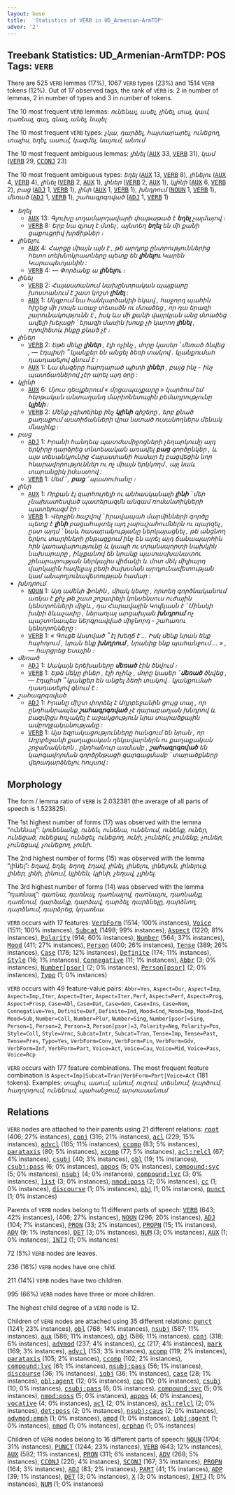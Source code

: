 ```yaml
---
layout: base
title:  'Statistics of VERB in UD_Armenian-ArmTDP'
udver: '2'
---
```


## Treebank Statistics: UD_Armenian-ArmTDP: POS Tags: `VERB`

There are 525 `VERB` lemmas (17%), 1067 `VERB` types (23%) and 1514 `VERB` tokens (12%).
Out of 17 observed tags, the rank of `VERB` is: 2 in number of lemmas, 2 in number of types and 3 in number of tokens.

The 10 most frequent `VERB` lemmas: <em>ունենալ, ասել, լինել, տալ, կամ, դառնալ, գալ, գնալ, անել, նայել</em>

The 10 most frequent `VERB` types:  <em>չկա, դարձել, հայտարարել, ունեցող, տալիս, եղել, ասում, կազմել, նայում, անում</em>

The 10 most frequent ambiguous lemmas: <em>լինել</em> (<tt><a href="hy_armtdp-pos-AUX.html">AUX</a></tt> 33, <tt><a href="hy_armtdp-pos-VERB.html">VERB</a></tt> 31), <em>կամ</em> (<tt><a href="hy_armtdp-pos-VERB.html">VERB</a></tt> 29, <tt><a href="hy_armtdp-pos-CCONJ.html">CCONJ</a></tt> 23)

The 10 most frequent ambiguous types:  <em>եղել</em> (<tt><a href="hy_armtdp-pos-AUX.html">AUX</a></tt> 13, <tt><a href="hy_armtdp-pos-VERB.html">VERB</a></tt> 8), <em>լինելու</em> (<tt><a href="hy_armtdp-pos-AUX.html">AUX</a></tt> 4, <tt><a href="hy_armtdp-pos-VERB.html">VERB</a></tt> 4), <em>լինել</em> (<tt><a href="hy_armtdp-pos-VERB.html">VERB</a></tt> 2, <tt><a href="hy_armtdp-pos-AUX.html">AUX</a></tt> 1), <em>լիներ</em> (<tt><a href="hy_armtdp-pos-VERB.html">VERB</a></tt> 2, <tt><a href="hy_armtdp-pos-AUX.html">AUX</a></tt> 1), <em>կլինի</em> (<tt><a href="hy_armtdp-pos-AUX.html">AUX</a></tt> 6, <tt><a href="hy_armtdp-pos-VERB.html">VERB</a></tt> 2), <em>բաց</em> (<tt><a href="hy_armtdp-pos-ADJ.html">ADJ</a></tt> 1, <tt><a href="hy_armtdp-pos-VERB.html">VERB</a></tt> 1), <em>լինի</em> (<tt><a href="hy_armtdp-pos-AUX.html">AUX</a></tt> 1, <tt><a href="hy_armtdp-pos-VERB.html">VERB</a></tt> 1), <em>խնդրում</em> (<tt><a href="hy_armtdp-pos-NOUN.html">NOUN</a></tt> 1, <tt><a href="hy_armtdp-pos-VERB.html">VERB</a></tt> 1), <em>մեռած</em> (<tt><a href="hy_armtdp-pos-ADJ.html">ADJ</a></tt> 1, <tt><a href="hy_armtdp-pos-VERB.html">VERB</a></tt> 1), <em>շահագրգռված</em> (<tt><a href="hy_armtdp-pos-ADJ.html">ADJ</a></tt> 1, <tt><a href="hy_armtdp-pos-VERB.html">VERB</a></tt> 1)


* <em>եղել</em>
  * <tt><a href="hy_armtdp-pos-AUX.html">AUX</a></tt> 13: <em>Գլուխը տղամարդավարի փաթաթած է <b>եղել</b> չալմայով ։</em>
  * <tt><a href="hy_armtdp-pos-VERB.html">VERB</a></tt> 8: <em>Երբ նա գյուղ է մտել , այնտեղ <b>եղել</b> են մի քանի ցաքուցրիվ խրճիթներ ։</em>
* <em>լինելու</em>
  * <tt><a href="hy_armtdp-pos-AUX.html">AUX</a></tt> 4: <em>Հարցը միայն այն է , թե արդյոք ընտրություններից հետո տեխնոկրատները պետք են <b>լինելու</b> Կարեն Կարապետյանին :</em>
  * <tt><a href="hy_armtdp-pos-VERB.html">VERB</a></tt> 4: <em>— Փորձանք ա <b>լինելու</b> ։</em>
* <em>լինել</em>
  * <tt><a href="hy_armtdp-pos-VERB.html">VERB</a></tt> 2: <em>Հայաստանում նախընտրական պայքարը խոստանում է շատ կոշտ <b>լինել</b> :</em>
  * <tt><a href="hy_armtdp-pos-AUX.html">AUX</a></tt> 1: <em>Սկզբում նա հանկարծակիի եկավ , հաջորդ պահին հիշեց մի րոպե առաջ տեսածն ու մտածեց , որ դա երազի շարունակությունն է , իսկ ևս մի քանի վայրկյան անց մտածեց ավելի խելացի ՝ երազի մասին խոսք չի կարող <b>լինել</b> , որովհետև ինքը քնած չէ ։</em>
* <em>լիներ</em>
  * <tt><a href="hy_armtdp-pos-VERB.html">VERB</a></tt> 2: <em>Եթե մեկը <b>լիներ</b> , էլի ոչինչ , մորը կասեր ՝ մեռած ծնվեց , — էդպիսի ՞ կյանքեր են անցել ձեռի տակով . կյանքումահ դասդասելով գնում է ։</em>
  * <tt><a href="hy_armtdp-pos-AUX.html">AUX</a></tt> 1: <em>Նա մազերը հարդարած պիտի <b>լիներ</b> , բայց ինչ - ինչ պատճառներով չէր արել այդ օրը :</em>
* <em>կլինի</em>
  * <tt><a href="hy_armtdp-pos-AUX.html">AUX</a></tt> 6: <em>Մյուս դեպքերում « մրցապայքարը » կարծում եմ հերթական անտաղանդ մարիոնետային բեմադրությունը <b>կլինի</b> :</em>
  * <tt><a href="hy_armtdp-pos-VERB.html">VERB</a></tt> 2: <em>Մենք չգիտեինք ինչ <b>կլինի</b> գիշերը , երբ քնած քաղաքում աստիճանների վրա նստած ուսանողներս մենակ մնայինք :</em>
* <em>բաց</em>
  * <tt><a href="hy_armtdp-pos-ADJ.html">ADJ</a></tt> 1: <em>Իրանի հանդեպ պատժամիջոցների չեղարկումը այդ երկիրը դարձրեց տնտեսական առավել <b>բաց</b> գործընկեր , և այս տեսանկյունից Հայաստանի համար էլ բացվեցին նոր հնարավորություններ ու ոչ միայն երկկողմ , այլ նաև տարանցիկ իմաստով :</em>
  * <tt><a href="hy_armtdp-pos-VERB.html">VERB</a></tt> 1: <em>Սեմ ՛ , <b>բաց</b> ՛ պատուհանը ։</em>
* <em>լինի</em>
  * <tt><a href="hy_armtdp-pos-AUX.html">AUX</a></tt> 1: <em>Որքան էլ զարհուրելի ու անհասկանալի <b>լինի</b> ՝ մեր չնախատեսված պատերազմն անգամ ռոմանտիկների պատերազմ էր :</em>
  * <tt><a href="hy_armtdp-pos-VERB.html">VERB</a></tt> 1: <em>Վերջին հաշվով ՝ իրավապահ մարմինների գործը պետք է <b>լինի</b> բացահայտել այդ չարաշահումներն ու պարզել , ըստ այդմ ՝ նաև հասարակությանը ներկայացնել , թե անցնող երկու տարիների ընթացքում ինչ են արել այդ ճանապարհին հին կառավարությունը և կապի ու տրանսպորտի նախկին նախարարը , ինչքանով են նրանք պատասխանատու շինարարության ներկայիս վիճակի և մոտ մեկ միլիարդ վարկային հավելյալ բեռի ծախսման արդյունավետության կամ անարդյունավետության համար :</em>
* <em>խնդրում</em>
  * <tt><a href="hy_armtdp-pos-NOUN.html">NOUN</a></tt> 1: <em>Այդ ամենի ֆոնին , միակ կետը , որտեղ գործնականում առկա է քիչ թե շատ շոշափելի կոնսենսուս ուժային կենտրոնների միջև , դա Հարավային Կովկասն է ՝ Մինսկի խմբի ձևաչափը , ներառյալ արցախյան <b>խնդրում</b> ոչ պաշտոնապես ներգրավված միջնորդ - շահառու կենտրոնները :</em>
  * <tt><a href="hy_armtdp-pos-VERB.html">VERB</a></tt> 1: <em>« Գուցե Աստված ՞ էլ խեղճ է ... Իսկ մենք նրան ենք հայհոյում , նրան ենք <b>խնդրում</b> , նրանից ենք պահանջում ... » , — հարցրեց Եսային ։</em>
* <em>մեռած</em>
  * <tt><a href="hy_armtdp-pos-ADJ.html">ADJ</a></tt> 1: <em>Սակայն երեխաները <b>մեռած</b> էին ծնվում ։</em>
  * <tt><a href="hy_armtdp-pos-VERB.html">VERB</a></tt> 1: <em>Եթե մեկը լիներ , էլի ոչինչ , մորը կասեր ՝ <b>մեռած</b> ծնվեց , — էդպիսի ՞ կյանքեր են անցել ձեռի տակով . կյանքումահ դասդասելով գնում է ։</em>
* <em>շահագրգռված</em>
  * <tt><a href="hy_armtdp-pos-ADJ.html">ADJ</a></tt> 1: <em>Իրանը միշտ փորձել է Ադրբեջանին ցույց տալ , որ ընդհանրապես <b>շահագրգռված</b> չէ ղարաբաղյան խնդրով և բազմիցս հռչակել է աջակցություն նրա տարածքային ամբողջականությանը :</em>
  * <tt><a href="hy_armtdp-pos-VERB.html">VERB</a></tt> 1: <em>Այս եզրակացությունները հանգում են նրան , որ Ադրբեջանի քաղաքական ղեկավարներն ու քաղաքական շրջանակներն , ընդհանուր առմամբ , <b>շահագրգռված</b> են կարգավորման գործընթացի զարգացմամբ ՝ տարածքները վերադարձնելու հույսով :</em>

## Morphology

The form / lemma ratio of `VERB` is 2.032381 (the average of all parts of speech is 1.523825).

The 1st highest number of forms (17) was observed with the lemma “ունենալ”: <em>կունենանք, ունեն, ունենա, ունենում, ունենք, ուներ, ունեցած, ունեցավ, ունեցել, ունեցող, ունի, չունեին, չունենք, չուներ, չունեցավ, չունեցող, չունի</em>.

The 2nd highest number of forms (15) was observed with the lemma “լինել”: <em>եղավ, եղել, եղող, էղավ, լինել, լինելու, լինելուն, լինելուց, լիներ, լինի, լինում, կլինեն, կլինի, չեղավ, չլինել</em>.

The 3rd highest number of forms (14) was observed with the lemma “դառնալ”: <em>դառնա, դառնալ, դառնալով, դառնալու, դառնանք, դառնում, դարձանք, դարձավ, դարձել, դարձնելը, դարձնող, դարձնում, դարձրեց, կդառնա</em>.

`VERB` occurs with 17 features: <tt><a href="hy_armtdp-feat-VerbForm.html">VerbForm</a></tt> (1514; 100% instances), <tt><a href="hy_armtdp-feat-Voice.html">Voice</a></tt> (1511; 100% instances), <tt><a href="hy_armtdp-feat-Subcat.html">Subcat</a></tt> (1498; 99% instances), <tt><a href="hy_armtdp-feat-Aspect.html">Aspect</a></tt> (1220; 81% instances), <tt><a href="hy_armtdp-feat-Polarity.html">Polarity</a></tt> (914; 60% instances), <tt><a href="hy_armtdp-feat-Number.html">Number</a></tt> (564; 37% instances), <tt><a href="hy_armtdp-feat-Mood.html">Mood</a></tt> (411; 27% instances), <tt><a href="hy_armtdp-feat-Person.html">Person</a></tt> (400; 26% instances), <tt><a href="hy_armtdp-feat-Tense.html">Tense</a></tt> (389; 26% instances), <tt><a href="hy_armtdp-feat-Case.html">Case</a></tt> (176; 12% instances), <tt><a href="hy_armtdp-feat-Definite.html">Definite</a></tt> (174; 11% instances), <tt><a href="hy_armtdp-feat-Style.html">Style</a></tt> (16; 1% instances), <tt><a href="hy_armtdp-feat-Connegative.html">Connegative</a></tt> (11; 1% instances), <tt><a href="hy_armtdp-feat-Abbr.html">Abbr</a></tt> (3; 0% instances), <tt><a href="hy_armtdp-feat-Number-psor.html">Number[psor]</a></tt> (2; 0% instances), <tt><a href="hy_armtdp-feat-Person-psor.html">Person[psor]</a></tt> (2; 0% instances), <tt><a href="hy_armtdp-feat-Typo.html">Typo</a></tt> (1; 0% instances)

`VERB` occurs with 49 feature-value pairs: `Abbr=Yes`, `Aspect=Dur`, `Aspect=Imp`, `Aspect=Imp,Iter`, `Aspect=Iter`, `Aspect=Iter,Perf`, `Aspect=Perf`, `Aspect=Prog`, `Aspect=Prosp`, `Case=Abl`, `Case=Dat`, `Case=Gen`, `Case=Ins`, `Case=Nom`, `Connegative=Yes`, `Definite=Def`, `Definite=Ind`, `Mood=Cnd`, `Mood=Imp`, `Mood=Ind`, `Mood=Sub`, `Number=Coll`, `Number=Plur`, `Number=Sing`, `Number[psor]=Sing`, `Person=1`, `Person=2`, `Person=3`, `Person[psor]=3`, `Polarity=Neg`, `Polarity=Pos`, `Style=Coll`, `Style=Vrnc`, `Subcat=Intr`, `Subcat=Tran`, `Tense=Imp`, `Tense=Past`, `Tense=Pres`, `Typo=Yes`, `VerbForm=Conv`, `VerbForm=Fin`, `VerbForm=Gdv`, `VerbForm=Inf`, `VerbForm=Part`, `Voice=Act`, `Voice=Cau`, `Voice=Mid`, `Voice=Pass`, `Voice=Rcp`

`VERB` occurs with 177 feature combinations.
The most frequent feature combination is `Aspect=Imp|Subcat=Tran|VerbForm=Part|Voice=Act` (181 tokens).
Examples: <em>տալիս, ասում, անում, ուզում, տեսնում, կարծում, հաղորդում, ունենում, պահանջում, արտասանում</em>


## Relations

`VERB` nodes are attached to their parents using 21 different relations: <tt><a href="hy_armtdp-dep-root.html">root</a></tt> (406; 27% instances), <tt><a href="hy_armtdp-dep-conj.html">conj</a></tt> (316; 21% instances), <tt><a href="hy_armtdp-dep-acl.html">acl</a></tt> (229; 15% instances), <tt><a href="hy_armtdp-dep-advcl.html">advcl</a></tt> (165; 11% instances), <tt><a href="hy_armtdp-dep-ccomp.html">ccomp</a></tt> (83; 5% instances), <tt><a href="hy_armtdp-dep-parataxis.html">parataxis</a></tt> (80; 5% instances), <tt><a href="hy_armtdp-dep-xcomp.html">xcomp</a></tt> (77; 5% instances), <tt><a href="hy_armtdp-dep-acl-relcl.html">acl:relcl</a></tt> (67; 4% instances), <tt><a href="hy_armtdp-dep-csubj.html">csubj</a></tt> (40; 3% instances), <tt><a href="hy_armtdp-dep-obl.html">obl</a></tt> (19; 1% instances), <tt><a href="hy_armtdp-dep-csubj-pass.html">csubj:pass</a></tt> (6; 0% instances), <tt><a href="hy_armtdp-dep-appos.html">appos</a></tt> (5; 0% instances), <tt><a href="hy_armtdp-dep-compound-svc.html">compound:svc</a></tt> (5; 0% instances), <tt><a href="hy_armtdp-dep-nsubj.html">nsubj</a></tt> (4; 0% instances), <tt><a href="hy_armtdp-dep-compound-lvc.html">compound:lvc</a></tt> (3; 0% instances), <tt><a href="hy_armtdp-dep-list.html">list</a></tt> (3; 0% instances), <tt><a href="hy_armtdp-dep-nmod-poss.html">nmod:poss</a></tt> (2; 0% instances), <tt><a href="hy_armtdp-dep-cc.html">cc</a></tt> (1; 0% instances), <tt><a href="hy_armtdp-dep-discourse.html">discourse</a></tt> (1; 0% instances), <tt><a href="hy_armtdp-dep-obj.html">obj</a></tt> (1; 0% instances), <tt><a href="hy_armtdp-dep-punct.html">punct</a></tt> (1; 0% instances)

Parents of `VERB` nodes belong to 11 different parts of speech: <tt><a href="hy_armtdp-pos-VERB.html">VERB</a></tt> (643; 42% instances),  (406; 27% instances), <tt><a href="hy_armtdp-pos-NOUN.html">NOUN</a></tt> (296; 20% instances), <tt><a href="hy_armtdp-pos-ADJ.html">ADJ</a></tt> (104; 7% instances), <tt><a href="hy_armtdp-pos-PRON.html">PRON</a></tt> (33; 2% instances), <tt><a href="hy_armtdp-pos-PROPN.html">PROPN</a></tt> (15; 1% instances), <tt><a href="hy_armtdp-pos-ADV.html">ADV</a></tt> (9; 1% instances), <tt><a href="hy_armtdp-pos-DET.html">DET</a></tt> (3; 0% instances), <tt><a href="hy_armtdp-pos-NUM.html">NUM</a></tt> (3; 0% instances), <tt><a href="hy_armtdp-pos-AUX.html">AUX</a></tt> (1; 0% instances), <tt><a href="hy_armtdp-pos-INTJ.html">INTJ</a></tt> (1; 0% instances)

72 (5%) `VERB` nodes are leaves.

236 (16%) `VERB` nodes have one child.

211 (14%) `VERB` nodes have two children.

995 (66%) `VERB` nodes have three or more children.

The highest child degree of a `VERB` node is 12.

Children of `VERB` nodes are attached using 35 different relations: <tt><a href="hy_armtdp-dep-punct.html">punct</a></tt> (1241; 23% instances), <tt><a href="hy_armtdp-dep-obl.html">obl</a></tt> (768; 14% instances), <tt><a href="hy_armtdp-dep-nsubj.html">nsubj</a></tt> (587; 11% instances), <tt><a href="hy_armtdp-dep-aux.html">aux</a></tt> (586; 11% instances), <tt><a href="hy_armtdp-dep-obj.html">obj</a></tt> (586; 11% instances), <tt><a href="hy_armtdp-dep-conj.html">conj</a></tt> (318; 6% instances), <tt><a href="hy_armtdp-dep-advmod.html">advmod</a></tt> (237; 4% instances), <tt><a href="hy_armtdp-dep-cc.html">cc</a></tt> (217; 4% instances), <tt><a href="hy_armtdp-dep-mark.html">mark</a></tt> (169; 3% instances), <tt><a href="hy_armtdp-dep-advcl.html">advcl</a></tt> (153; 3% instances), <tt><a href="hy_armtdp-dep-xcomp.html">xcomp</a></tt> (119; 2% instances), <tt><a href="hy_armtdp-dep-parataxis.html">parataxis</a></tt> (105; 2% instances), <tt><a href="hy_armtdp-dep-ccomp.html">ccomp</a></tt> (102; 2% instances), <tt><a href="hy_armtdp-dep-compound-lvc.html">compound:lvc</a></tt> (61; 1% instances), <tt><a href="hy_armtdp-dep-nsubj-pass.html">nsubj:pass</a></tt> (56; 1% instances), <tt><a href="hy_armtdp-dep-discourse.html">discourse</a></tt> (36; 1% instances), <tt><a href="hy_armtdp-dep-iobj.html">iobj</a></tt> (36; 1% instances), <tt><a href="hy_armtdp-dep-case.html">case</a></tt> (28; 1% instances), <tt><a href="hy_armtdp-dep-obl-agent.html">obl:agent</a></tt> (12; 0% instances), <tt><a href="hy_armtdp-dep-cop.html">cop</a></tt> (10; 0% instances), <tt><a href="hy_armtdp-dep-csubj.html">csubj</a></tt> (10; 0% instances), <tt><a href="hy_armtdp-dep-csubj-pass.html">csubj:pass</a></tt> (6; 0% instances), <tt><a href="hy_armtdp-dep-compound-svc.html">compound:svc</a></tt> (5; 0% instances), <tt><a href="hy_armtdp-dep-nmod-poss.html">nmod:poss</a></tt> (5; 0% instances), <tt><a href="hy_armtdp-dep-appos.html">appos</a></tt> (4; 0% instances), <tt><a href="hy_armtdp-dep-vocative.html">vocative</a></tt> (4; 0% instances), <tt><a href="hy_armtdp-dep-acl.html">acl</a></tt> (2; 0% instances), <tt><a href="hy_armtdp-dep-acl-relcl.html">acl:relcl</a></tt> (2; 0% instances), <tt><a href="hy_armtdp-dep-det-poss.html">det:poss</a></tt> (2; 0% instances), <tt><a href="hy_armtdp-dep-nsubj-caus.html">nsubj:caus</a></tt> (2; 0% instances), <tt><a href="hy_armtdp-dep-advmod-emph.html">advmod:emph</a></tt> (1; 0% instances), <tt><a href="hy_armtdp-dep-amod.html">amod</a></tt> (1; 0% instances), <tt><a href="hy_armtdp-dep-iobj-agent.html">iobj:agent</a></tt> (1; 0% instances), <tt><a href="hy_armtdp-dep-nmod.html">nmod</a></tt> (1; 0% instances), <tt><a href="hy_armtdp-dep-orphan.html">orphan</a></tt> (1; 0% instances)

Children of `VERB` nodes belong to 16 different parts of speech: <tt><a href="hy_armtdp-pos-NOUN.html">NOUN</a></tt> (1704; 31% instances), <tt><a href="hy_armtdp-pos-PUNCT.html">PUNCT</a></tt> (1244; 23% instances), <tt><a href="hy_armtdp-pos-VERB.html">VERB</a></tt> (643; 12% instances), <tt><a href="hy_armtdp-pos-AUX.html">AUX</a></tt> (582; 11% instances), <tt><a href="hy_armtdp-pos-PRON.html">PRON</a></tt> (311; 6% instances), <tt><a href="hy_armtdp-pos-ADV.html">ADV</a></tt> (268; 5% instances), <tt><a href="hy_armtdp-pos-CCONJ.html">CCONJ</a></tt> (220; 4% instances), <tt><a href="hy_armtdp-pos-SCONJ.html">SCONJ</a></tt> (167; 3% instances), <tt><a href="hy_armtdp-pos-PROPN.html">PROPN</a></tt> (164; 3% instances), <tt><a href="hy_armtdp-pos-ADJ.html">ADJ</a></tt> (83; 2% instances), <tt><a href="hy_armtdp-pos-PART.html">PART</a></tt> (41; 1% instances), <tt><a href="hy_armtdp-pos-ADP.html">ADP</a></tt> (39; 1% instances), <tt><a href="hy_armtdp-pos-DET.html">DET</a></tt> (3; 0% instances), <tt><a href="hy_armtdp-pos-X.html">X</a></tt> (3; 0% instances), <tt><a href="hy_armtdp-pos-INTJ.html">INTJ</a></tt> (1; 0% instances), <tt><a href="hy_armtdp-pos-NUM.html">NUM</a></tt> (1; 0% instances)

